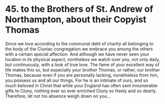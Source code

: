 # 45. to the Brothers of St. Andrew of Northampton, about their Copyist Thomas

Since we love according to the communal debt of charity all belonging to the body of the Cluniac congregation we embrace you among the others with a certain special affection. And although we have never seen your location in its physical aspect, nontheless we watch over you, not only daily, but continuously, with a look of true love. The fame of your excellent way of life makes this so, but especially your brother Thomas, or rather, our brother Thomas, because even if you are personally lacking, nonetheless from him, you possess us and all our things. For he is an intimate of ours, and so much beloved in Christ that while your England has often sent innumerable gifts to Cluny, nothing ever so ever enriched Cluny so freely and so dearly. Therefore, let not his absence weigh down on you…

